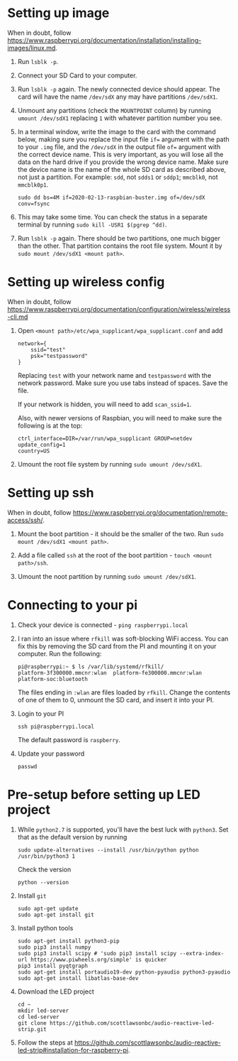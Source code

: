 # Setting up image
When in doubt, follow https://www.raspberrypi.org/documentation/installation/installing-images/linux.md.

1. Run `lsblk -p`.
1. Connect your SD Card to your computer.
1. Run `lsblk -p` again. The newly connected device should appear. The card will have the name `/dev/sdX` any may have partitions `/dev/sdX1`.
1. Unmount any partitions (check the `MOUNTPOINT` column) by running  `umount /dev/sdX1` replacing `1` with whatever partition number you see. 
1. In a terminal window, write the image to the card with the command below, making sure you replace the input file `if=` argument with the path to your `.img` file, and the `/dev/sdX` in the output file `of=` argument with the correct device name. This is very important, as you will lose all the data on the hard drive if you provide the wrong device name. Make sure the device name is the name of the whole SD card as described above, not just a partition. For example: `sdd`, not `sdds1` or `sddp1`; `mmcblk0`, not `mmcblk0p1`.

    ```
    sudo dd bs=4M if=2020-02-13-raspbian-buster.img of=/dev/sdX conv=fsync
    ```

1. This may take some time. You can check the status in a separate terminal by running `sudo kill -USR1 $(pgrep ^dd)`.
1. Run `lsblk -p` again. There should be two partitions, one much bigger than the other. That partition contains the root file system. Mount it by `sudo mount /dev/sdX1 <mount path>`.

# Setting up wireless config
When in doubt, follow https://www.raspberrypi.org/documentation/configuration/wireless/wireless-cli.md

1. Open `<mount path>/etc/wpa_supplicant/wpa_supplicant.conf` and add

    ```
    network={
        ssid="test"
        psk="testpassword"
    }
    ```

    Replacing `test` with your network name and `testpassword` with the network password. Make sure you use tabs instead of spaces. Save the file.

    If your network is hidden, you will need to add `scan_ssid=1`.

    Also, with newer versions of Raspbian, you will need to make sure the following is at the top:

    ```
    ctrl_interface=DIR=/var/run/wpa_supplicant GROUP=netdev
    update_config=1
    country=US
    ```

1. Umount the root file system by running `sudo umount /dev/sdX1`.

# Setting up ssh
When in doubt, follow https://www.raspberrypi.org/documentation/remote-access/ssh/.

1. Mount the boot partition - it should be the smaller of the two. Run `sudo mount /dev/sdX1 <mount path>`.

1. Add a file called `ssh` at the root of the boot partition - `touch <mount path>/ssh`.

1. Umount the noot partition by running `sudo umount /dev/sdX1`.

# Connecting to your pi
1. Check your device is connected - `ping raspberrypi.local`

1. I ran into an issue where `rfkill` was soft-blocking WiFi access. You can fix this by removing the SD card from the PI and mounting it on your computer. Run the following:

    ```
    pi@raspberrypi:~ $ ls /var/lib/systemd/rfkill/
    platform-3f300000.mmcnr:wlan  platform-fe300000.mmcnr:wlan  platform-soc:bluetooth
    ```

    The files ending in `:wlan` are files loaded by `rfkill`. Change the contents of one of them to 0, unmount the SD card, and insert it into your PI.

1. Login to your PI

    ```
    ssh pi@raspberrypi.local
    ```
    
    The default password is `raspberry`.

1. Update your password

    ```
    passwd
    ```

# Pre-setup before setting up LED project
1. While `python2.7` is supported, you'll have the best luck with `python3`. Set that as the default version by running
    
    ```
    sudo update-alternatives --install /usr/bin/python python /usr/bin/python3 1
    ```

    Check the version

    ```
    python --version
    ```

1. Install `git`

    ```
    sudo apt-get update
    sudo apt-get install git
    ```

1. Install python tools

    ```
    sudo apt-get install python3-pip
    sudo pip3 install numpy
    sudo pip3 install scipy # 'sudo pip3 install scipy --extra-index-url https://www.piwheels.org/simple' is quicker
    pip3 install pyqtgraph
    sudo apt-get install portaudio19-dev python-pyaudio python3-pyaudio
    sudo apt-get install libatlas-base-dev
    ```

1. Download the LED project

    ```
    cd ~
    mkdir led-server
    cd led-server
    git clone https://github.com/scottlawsonbc/audio-reactive-led-strip.git
    ```

1. Follow the steps at https://github.com/scottlawsonbc/audio-reactive-led-strip#installation-for-raspberry-pi.
